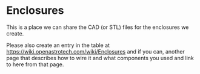 # Enclosures
This is a place we can share the CAD (or STL) files for the enclosures we create.

Please also create an entry in the table at https://wiki.openastrotech.com/wiki/Enclosures and if you can, another page that describes how to wire it and what components you used and link to here from that page.
